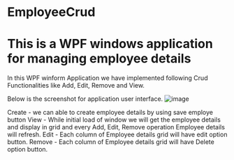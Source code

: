 # EmployeeCrud

# This is a WPF windows application for managing employee details
In this WPF winform Application we have implemented following Crud Functionalities like Add, Edit, Remove and View.

Below is the screenshot for application user interface.
![image](https://user-images.githubusercontent.com/55030315/234369690-fbde0184-3e93-4cd0-9241-22007a38f510.png)

Create - we can able to create employee details by using save employe button
View - While initial load of window we will get the employee details and display in grid and every Add, Edit, Remove operation Employee details will refresh.
Edit - Each column of Employee details grid will have edit option button.
Remove - Each column of Employee details grid will have Delete option button.

